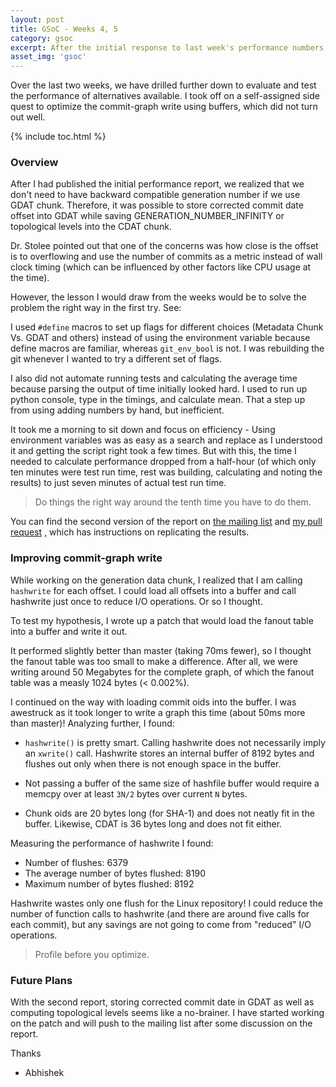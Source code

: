 ```yaml
---
layout: post
title: GSoC - Weeks 4, 5
category: gsoc
excerpt: After the initial response to last week's performance numbers, it was time to dive deeper and investigate more possiblities. Meanwhile, I took off on a side quest to optimize commit graph write.
asset_img: 'gsoc'
---
```


Over the last two weeks, we have drilled further down to evaluate and test the performance of alternatives available. I took off on a self-assigned side quest to optimize the commit-graph write using buffers, which did not turn out well.

{% include toc.html %}

### Overview

After I had published the initial performance report, we realized that we don't need to have backward compatible generation number if we use GDAT chunk. Therefore, it was possible to store corrected commit date offset into GDAT while saving GENERATION_NUMBER_INFINITY or topological levels into the CDAT chunk.

Dr. Stolee pointed out that one of the concerns was how close is the offset is to overflowing and use the number of commits as a metric instead of wall clock timing (which can be influenced by other factors like CPU usage at the time).

However, the lesson I would draw from the weeks would be to solve the problem the right way in the first try. See:

I used `#define` macros to set up flags for different choices (Metadata Chunk Vs. GDAT and others) instead of using the environment variable because define macros are familiar, whereas `git_env_bool` is not. I was rebuilding the git whenever I wanted to try a different set of flags.

I also did not automate running tests and calculating the average time because parsing the output of time initially looked hard. I used to run up python console, type in the timings, and calculate mean. That a step up from using adding numbers by hand, but inefficient.

It took me a morning to sit down and focus on efficiency - Using environment variables was as easy as a search and replace as I understood it and getting the script right took a few times. But with this, the time I needed to calculate performance dropped from a half-hour (of which only ten minutes were test run time, rest was building, calculating and noting the results) to just seven minutes of actual test run time.

> Do things the right way around the tenth time you have to do them.

You can find the second version of the report on [the mailing list](https://lore.kernel.org/git/20200703082842.GA28027@Abhishek-Arch/T/#mda33f6e13873df55901768e8fd6d774282002146) and [my pull request](https://github.com/abhishekkumar2718/git/pull/1) , which has instructions on replicating the results.

### Improving commit-graph write

While working on the generation data chunk, I realized that I am calling `hashwrite` for each offset. I could load all offsets into a buffer and call hashwrite just once to reduce I/O operations. Or so I thought.

To test my hypothesis, I wrote up a patch that would load the fanout table into a buffer and write it out.

It performed slightly better than master (taking 70ms fewer), so I thought the fanout table was too small to make a difference. After all, we were writing around 50 Megabytes for the complete graph, of which the fanout table was a measly 1024 bytes (< 0.002%).

I continued on the way with loading commit oids into the buffer. I was awestruck as it took longer to write a graph this time (about 50ms more than master)! Analyzing further, I found:

- `hashwrite()` is pretty smart. Calling hashwrite does not necessarily imply an `xwrite()` call. Hashwrite stores an internal buffer of 8192 bytes and flushes out only when there is not enough space in the buffer.

- Not passing a buffer of the same size of hashfile buffer would require a memcpy over at least `3N/2` bytes over current `N` bytes.

- Chunk oids are 20 bytes long (for SHA-1) and does not neatly fit in the buffer. Likewise, CDAT is 36 bytes long and does not fit either.

Measuring the performance of hashwrite I found:

- Number of flushes: 6379
- The average number of bytes flushed: 8190
- Maximum number of bytes flushed: 8192

Hashwrite wastes only one flush for the Linux repository! I could reduce the number of function calls to hashwrite (and there are around five calls for each commit), but any savings are not going to come from "reduced" I/O operations.

> Profile before you optimize.

### Future Plans

With the second report, storing corrected commit date in GDAT as well as computing topological levels seems like a no-brainer. I have started working on the patch and will push to the mailing list after some discussion on the report.

Thanks
- Abhishek
